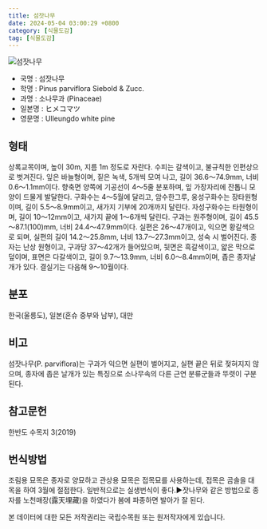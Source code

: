 ```yaml
---
title: 섬잣나무
date: 2024-05-04 03:00:29 +0800
category: [식물도감]
tag: [식물도감]
---
```




![섬잣나무](/fileUpload/plants/basic/Pinaceae/Pinus/14981/14981_3_th2.JPG)
- 국명 : 섬잣나무
- 학명 : Pinus parviflora Siebold & Zucc.
- 과명 : 소나무과 (Pinaceae)
- 일본명 : ヒメコマツ
- 영문명 : Ulleungdo white pine


## 형태
상록교목이며, 높이 30m, 지름 1m 정도로 자란다. 수피는 갈색이고, 불규칙한 인편상으로 벗겨진다. 잎은 바늘형이며, 짙은 녹색, 5개씩 모여 나고, 길이 36.6～74.9mm, 너비 0.6～1.1mm이다. 향축면 양쪽에 기공선이 4～5줄 분포하며, 잎 가장자리에 잔톱니 모양이 드물게 발달한다. 구화수는 4～5월에 달리고, 암수한그루, 웅성구화수는 장타원형이며, 길이 5.5～8.9mm이고, 새가지 기부에 20개까지 달린다. 자성구화수는 타원형이며, 길이 10～12mm이고, 새가지 끝에 1～6개씩 달린다. 구과는 원주형이며, 길이 45.5～87.1(100)mm, 너비 24.4～47.9mm이다. 실편은 26～47개이고, 익으면 황갈색으로 되며, 실편의 길이 14.2～25.8mm, 너비 13.7～27.3mm이고, 성숙 시 벌어진다. 종자는 난상 원형이고, 구과당 37～42개가 들어있으며, 뒷면은 흑갈색이고, 얇은 막으로 덮이며, 표면은 다갈색이고, 길이 9.7～13.9mm, 너비 6.0～8.4mm이며, 좁은 종자날개가 있다. 결실기는 다음해 9～10월이다.
## 분포
한국(울릉도), 일본(혼슈 중부와 남부), 대만
## 비고
섬잣나무(P. parviflora)는 구과가 익으면 실편이 벌어지고, 실편 끝은 뒤로 젖혀지지 않으며, 종자에 좁은 날개가 있는 특징으로 소나무속의 다른 근연 분류군들과 뚜렷이 구분된다. 
## 참고문헌
한반도 수목지 3(2019)
## 번식방법
조림용 묘목은 종자로 양묘하고 관상용 묘목은 접목묘를 사용하는데, 접목은 곰솔을 대목을 하여 3월에 절접한다. 일반적으로는 실생번식이 좋다.▶잣나무와 같은 방법으로 종자를 노천매장(露天埋藏)을 하였다가 봄에 파종하면 발아가 잘 된다.






본 데이터에 대한 모든 저작권리는 국립수목원 또는 원저작자에게 있습니다.
